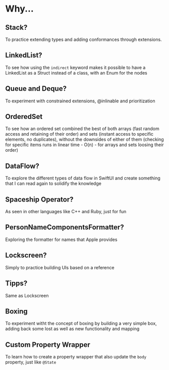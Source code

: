 # Why...

## Stack?
To practice extending types and adding conformances through extensions.

## LinkedList?
To see how using the `indirect` keyword makes it possible to have a LinkedList as a Struct instead of a class, with an Enum for the nodes

## Queue and Deque?
To experiment with constrained extensions, @inlinable and prioritization

## OrderedSet
To see how an ordered set combined the best of both arrays (fast random access and retaining of their order) and sets (instant access to specific elements, no duplicates),
without the downsides of either of them (checking for specific items runs in linear time - O(n) - for arrays and sets loosing their order)

## DataFlow?
To explore the different types of data flow in SwiftUI and create something that I can read again to solidify the knowledge

## Spaceship Operator?
As seen in other languages like C++ and Ruby, just for fun

## PersonNameComponentsFormatter?
Exploring the formatter for names that Apple provides

## Lockscreen?
Simply to practice building UIs based on a reference

## Tipps?
Same as Lockscreen

## Boxing
To experiment witht the concept of boxing by building a very simple box, adding back some lost as well as new functionality and mapping

## Custom Property Wrapper
To learn how to create a property wrapper that also update the `body` property, just like `@State`

